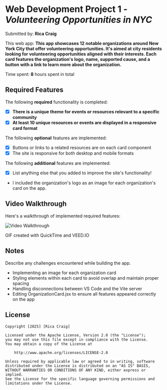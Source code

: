 # Web Development Project 1 - *Volunteering Opportunities in NYC*

Submitted by: **Rica Craig**

This web app: **This app showcases 12 notable organizations around New York City that offer volunteering opportunities. It's aimed at city residents looking for volunteering opportunities aligned with their interests. Each card features the organization's logo, name, supported cause, and a button with a link to learn more about the organization.**

Time spent: **8** hours spent in total

## Required Features

The following **required** functionality is completed:

- [x] **There is a unique theme for events or resources relevant to a specific community**
- [x] **At least 10 unique resources or events are displayed in a responsive card format**

The following **optional** features are implemented:

- [x] Buttons or links to a related resources are on each card component
- [x] The site is responsive for both desktop and mobile formats

The following **additional** features are implemented:

* [x] List anything else that you added to improve the site's functionality!
- I included the organization's logo as an image for each organization's card on the app.

## Video Walkthrough

Here's a walkthrough of implemented required features:

<img src='https://imgur.com/a/306YhQw' title='Video Walkthrough' width='' alt='Video Walkthrough' />

<!-- Replace this with whatever GIF tool you used! -->
GIF created with QuickTime and VEED.IO 
<!-- Recommended tools:
[Kap](https://getkap.co/) for macOS
[ScreenToGif](https://www.screentogif.com/) for Windows
[peek](https://github.com/phw/peek) for Linux. -->

## Notes

Describe any challenges encountered while building the app.
- Implementing an image for each organization card
- Styling elements within each card to avoid overlap and maintain proper spacing
- Handling disconnections between VS Code and the Vite server
- Editing OrganizationCard.jsx to ensure all features appeared correctly on the app

## License

    Copyright [2025] [Rica Craig]

    Licensed under the Apache License, Version 2.0 (the "License");
    you may not use this file except in compliance with the License.
    You may obtain a copy of the License at

        http://www.apache.org/licenses/LICENSE-2.0

    Unless required by applicable law or agreed to in writing, software
    distributed under the License is distributed on an "AS IS" BASIS,
    WITHOUT WARRANTIES OR CONDITIONS OF ANY KIND, either express or implied.
    See the License for the specific language governing permissions and
    limitations under the License.
